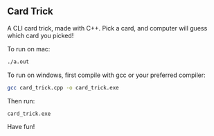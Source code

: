 ## Card Trick

A CLI card trick, made with C++. Pick a card, and computer will guess which
card you picked!

To run on mac:
```bash
./a.out
```

To run on windows, first compile with gcc or your preferred compiler:
```bash
gcc card_trick.cpp -o card_trick.exe
```
Then run:
```bash
card_trick.exe
```

Have fun!